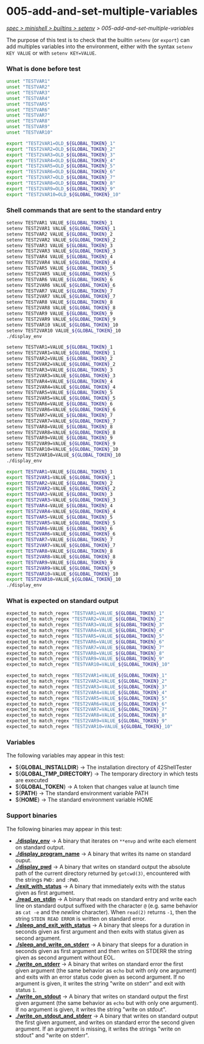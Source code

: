 # 005-add-and-set-multiple-variables

*[spec > minishell > builtins > setenv](..) > 005-add-and-set-multiple-variables*

The purpose of this test is to check that the builtin `setenv` (or `export`) can add multiples variables into the environment, either with the syntax `setenv KEY VALUE` or with `setenv KEY=VALUE`.
### What is done before test

```bash
unset "TESTVAR1"
unset "TESTVAR2"
unset "TESTVAR3"
unset "TESTVAR4"
unset "TESTVAR5"
unset "TESTVAR6"
unset "TESTVAR7"
unset "TESTVAR8"
unset "TESTVAR9"
unset "TESTVAR10"

export "TEST2VAR1=OLD_${GLOBAL_TOKEN}_1"
export "TEST2VAR2=OLD_${GLOBAL_TOKEN}_2"
export "TEST2VAR3=OLD_${GLOBAL_TOKEN}_3"
export "TEST2VAR4=OLD_${GLOBAL_TOKEN}_4"
export "TEST2VAR5=OLD_${GLOBAL_TOKEN}_5"
export "TEST2VAR6=OLD_${GLOBAL_TOKEN}_6"
export "TEST2VAR7=OLD_${GLOBAL_TOKEN}_7"
export "TEST2VAR8=OLD_${GLOBAL_TOKEN}_8"
export "TEST2VAR9=OLD_${GLOBAL_TOKEN}_9"
export "TEST2VAR10=OLD_${GLOBAL_TOKEN}_10"

```

### Shell commands that are sent to the standard entry

```bash
setenv TESTVAR1 VALUE_${GLOBAL_TOKEN}_1
setenv TEST2VAR1 VALUE_${GLOBAL_TOKEN}_1
setenv TESTVAR2 VALUE_${GLOBAL_TOKEN}_2
setenv TEST2VAR2 VALUE_${GLOBAL_TOKEN}_2
setenv TESTVAR3 VALUE_${GLOBAL_TOKEN}_3
setenv TEST2VAR3 VALUE_${GLOBAL_TOKEN}_3
setenv TESTVAR4 VALUE_${GLOBAL_TOKEN}_4
setenv TEST2VAR4 VALUE_${GLOBAL_TOKEN}_4
setenv TESTVAR5 VALUE_${GLOBAL_TOKEN}_5
setenv TEST2VAR5 VALUE_${GLOBAL_TOKEN}_5
setenv TESTVAR6 VALUE_${GLOBAL_TOKEN}_6
setenv TEST2VAR6 VALUE_${GLOBAL_TOKEN}_6
setenv TESTVAR7 VALUE_${GLOBAL_TOKEN}_7
setenv TEST2VAR7 VALUE_${GLOBAL_TOKEN}_7
setenv TESTVAR8 VALUE_${GLOBAL_TOKEN}_8
setenv TEST2VAR8 VALUE_${GLOBAL_TOKEN}_8
setenv TESTVAR9 VALUE_${GLOBAL_TOKEN}_9
setenv TEST2VAR9 VALUE_${GLOBAL_TOKEN}_9
setenv TESTVAR10 VALUE_${GLOBAL_TOKEN}_10
setenv TEST2VAR10 VALUE_${GLOBAL_TOKEN}_10
./display_env

setenv TESTVAR1=VALUE_${GLOBAL_TOKEN}_1
setenv TEST2VAR1=VALUE_${GLOBAL_TOKEN}_1
setenv TESTVAR2=VALUE_${GLOBAL_TOKEN}_2
setenv TEST2VAR2=VALUE_${GLOBAL_TOKEN}_2
setenv TESTVAR3=VALUE_${GLOBAL_TOKEN}_3
setenv TEST2VAR3=VALUE_${GLOBAL_TOKEN}_3
setenv TESTVAR4=VALUE_${GLOBAL_TOKEN}_4
setenv TEST2VAR4=VALUE_${GLOBAL_TOKEN}_4
setenv TESTVAR5=VALUE_${GLOBAL_TOKEN}_5
setenv TEST2VAR5=VALUE_${GLOBAL_TOKEN}_5
setenv TESTVAR6=VALUE_${GLOBAL_TOKEN}_6
setenv TEST2VAR6=VALUE_${GLOBAL_TOKEN}_6
setenv TESTVAR7=VALUE_${GLOBAL_TOKEN}_7
setenv TEST2VAR7=VALUE_${GLOBAL_TOKEN}_7
setenv TESTVAR8=VALUE_${GLOBAL_TOKEN}_8
setenv TEST2VAR8=VALUE_${GLOBAL_TOKEN}_8
setenv TESTVAR9=VALUE_${GLOBAL_TOKEN}_9
setenv TEST2VAR9=VALUE_${GLOBAL_TOKEN}_9
setenv TESTVAR10=VALUE_${GLOBAL_TOKEN}_10
setenv TEST2VAR10=VALUE_${GLOBAL_TOKEN}_10
./display_env

export TESTVAR1=VALUE_${GLOBAL_TOKEN}_1
export TEST2VAR1=VALUE_${GLOBAL_TOKEN}_1
export TESTVAR2=VALUE_${GLOBAL_TOKEN}_2
export TEST2VAR2=VALUE_${GLOBAL_TOKEN}_2
export TESTVAR3=VALUE_${GLOBAL_TOKEN}_3
export TEST2VAR3=VALUE_${GLOBAL_TOKEN}_3
export TESTVAR4=VALUE_${GLOBAL_TOKEN}_4
export TEST2VAR4=VALUE_${GLOBAL_TOKEN}_4
export TESTVAR5=VALUE_${GLOBAL_TOKEN}_5
export TEST2VAR5=VALUE_${GLOBAL_TOKEN}_5
export TESTVAR6=VALUE_${GLOBAL_TOKEN}_6
export TEST2VAR6=VALUE_${GLOBAL_TOKEN}_6
export TESTVAR7=VALUE_${GLOBAL_TOKEN}_7
export TEST2VAR7=VALUE_${GLOBAL_TOKEN}_7
export TESTVAR8=VALUE_${GLOBAL_TOKEN}_8
export TEST2VAR8=VALUE_${GLOBAL_TOKEN}_8
export TESTVAR9=VALUE_${GLOBAL_TOKEN}_9
export TEST2VAR9=VALUE_${GLOBAL_TOKEN}_9
export TESTVAR10=VALUE_${GLOBAL_TOKEN}_10
export TEST2VAR10=VALUE_${GLOBAL_TOKEN}_10
./display_env

```

### What is expected on standard output

```bash
expected_to match_regex "TESTVAR1=VALUE_${GLOBAL_TOKEN}_1"
expected_to match_regex "TESTVAR2=VALUE_${GLOBAL_TOKEN}_2"
expected_to match_regex "TESTVAR3=VALUE_${GLOBAL_TOKEN}_3"
expected_to match_regex "TESTVAR4=VALUE_${GLOBAL_TOKEN}_4"
expected_to match_regex "TESTVAR5=VALUE_${GLOBAL_TOKEN}_5"
expected_to match_regex "TESTVAR6=VALUE_${GLOBAL_TOKEN}_6"
expected_to match_regex "TESTVAR7=VALUE_${GLOBAL_TOKEN}_7"
expected_to match_regex "TESTVAR8=VALUE_${GLOBAL_TOKEN}_8"
expected_to match_regex "TESTVAR9=VALUE_${GLOBAL_TOKEN}_9"
expected_to match_regex "TESTVAR10=VALUE_${GLOBAL_TOKEN}_10"

expected_to match_regex "TEST2VAR1=VALUE_${GLOBAL_TOKEN}_1"
expected_to match_regex "TEST2VAR2=VALUE_${GLOBAL_TOKEN}_2"
expected_to match_regex "TEST2VAR3=VALUE_${GLOBAL_TOKEN}_3"
expected_to match_regex "TEST2VAR4=VALUE_${GLOBAL_TOKEN}_4"
expected_to match_regex "TEST2VAR5=VALUE_${GLOBAL_TOKEN}_5"
expected_to match_regex "TEST2VAR6=VALUE_${GLOBAL_TOKEN}_6"
expected_to match_regex "TEST2VAR7=VALUE_${GLOBAL_TOKEN}_7"
expected_to match_regex "TEST2VAR8=VALUE_${GLOBAL_TOKEN}_8"
expected_to match_regex "TEST2VAR9=VALUE_${GLOBAL_TOKEN}_9"
expected_to match_regex "TEST2VAR10=VALUE_${GLOBAL_TOKEN}_10"

```

### Variables

The following variables may appear in this test:

* ${**GLOBAL_INSTALLDIR**} -> The installation directory of 42ShellTester
* ${**GLOBAL_TMP_DIRECTORY**} -> The temporary directory in which tests are executed
* ${**GLOBAL_TOKEN**} -> A token that changes value at launch time
* ${**PATH**} -> The standard environment variable PATH
* ${**HOME**} -> The standard environment variable HOME

### Support binaries

The following binaries may appear in this test:


* **[./display_env](http://github.com/42shTests/42ShellTester/tree/master/support/display-env)** -> A binary that iterates on `**envp` and write each element on standard output.
* **[./display_program_name](http://github.com/42shTests/42ShellTester/tree/master/support/display-program-name)** -> A binary that writes its name on standard ouput.
* **[./display_pwd](http://github.com/42shTests/42ShellTester/tree/master/support/display-pwd)** -> A binary that writes on standard output the absolute path of the current directory returned by `getcwd(3)`, encountered with the strings `PWD:` and `:PWD`.
* **[./exit_with_status](http://github.com/42shTests/42ShellTester/tree/master/support/exit-with-status)** -> A binary that immediately exits with the status given as first argument.
* **[./read_on_stdin](http://github.com/42shTests/42ShellTester/tree/master/support/read-on-stdin)** -> A binary that reads on standard entry and write each line on standard output suffixed with the character `@` (e.g. same behavior as `cat -e` and the *newline* character). When `read(2)` returns `-1`, then the string `STDIN READ ERROR` is written on standard error.
* **[./sleep_and_exit_with_status](http://github.com/42shTests/42ShellTester/tree/master/support/sleep-and-exit-with-status)** -> A binary that sleeps for a duration in seconds given as first argument and then exits with status given as second argument.
* **[./sleep_and_write_on_stderr](http://github.com/42shTests/42ShellTester/tree/master/support/sleep-and-write-on-stderr)** -> A binary that sleeps for a duration in seconds given as first argument and then writes on STDERR the string given as second argument without EOL.
* **[./write_on_stderr](http://github.com/42shTests/42ShellTester/tree/master/support/write-on-stderr)** -> A binary that writes on standard error the first given argument (the same behavior as `echo` but with only one argument) and exits with an error status code given as second argument. If no argument is given, it writes the string "write on stderr" and exit with status `1`.
* **[./write_on_stdout](http://github.com/42shTests/42ShellTester/tree/master/support/write-on-stdout)** -> A binary that writes on standard output the first given argument (the same behavior as `echo` but with only one argument). If no argument is given, it writes the string "write on stdout".
* **[./write_on_stdout_and_stderr](http://github.com/42shTests/42ShellTester/tree/master/support/write-on-stdout-and-stderr)** -> A binary that writes on standard output the first given argument, and writes on standard error the second given argument. If an argument is missing, it writes the strings "write on stdout" and "write on stderr".
